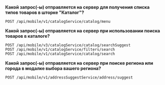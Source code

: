 **Какой запрос(-ы) отправляется на сервер для получения списка типов товаров в шторке "Каталог"?**
```
POST /api/mobile/v1/catalogService/catalog/menu
```

**Какой запрос(-ы) отправляется на сервер при использовании поиска товаров в каталоге?**
```
POST /api/mobile/v3/catalogService/catalog/searchSuggest
POST /api/mobile/v1/catalogService/filters/search
POST /api/mobile/v1/catalogService/catalog/search
```

**Какой запрос(-ы) отправляется на сервер при поиске региона или города в модалке выбора вашего региона?**
```
POST /api/mobile/v1/addressSuggestService/address/suggest
```
